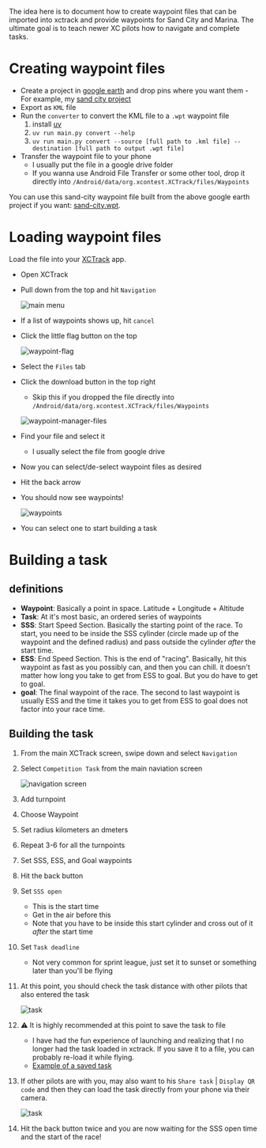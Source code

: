 The idea here is to document how to create waypoint files that can be imported into xctrack and provide waypoints for
Sand City and Marina. The ultimate goal is to teach newer XC pilots how to navigate and complete tasks.

# Creating waypoint files

- Create a project in [google earth](https://earth.google.com/) and drop pins where you want them
  -For example, my [sand city project](https://earth.google.com/earth/d/1X3ToC1Kt2kLXc0vw8LZcZgNbkZDY9afE?usp=sharing)
- Export as `KML` file
- Run the `converter` to convert the KML file to a `.wpt` waypoint file
    1. install [uv](https://github.com/astral-sh/uv)
    2. `uv run main.py convert --help`
    3. `uv run main.py convert --source [full path to .kml file] --destination [full path to output .wpt file]`
- Transfer the waypoint file to your phone
    - I usually put the file in a google drive folder
    - If you wanna use Android File Transfer or some other tool, drop it directly into
      `/Android/data/org.xcontest.XCTrack/files/Waypoints`

You can use this sand-city waypoint file built from the above google earth project if you
want: [sand-city.wpt](./sand-city.wpt).

# Loading waypoint files

Load the file into your [XCTrack](https://xctrack.org/) app.

- Open XCTrack
- Pull down from the top and hit `Navigation`

  ![main menu](screenshots/main-menu.png)

- If a list of waypoints shows up, hit `cancel`
- Click the little flag button on the top

  ![waypoint-flag](screenshots/navigation.png)

- Select the `Files` tab
- Click the download button in the top right
    - Skip this if you dropped the file directly into `/Android/data/org.xcontest.XCTrack/files/Waypoints`

  ![waypoint-manager-files](screenshots/waypoint-manager-files.png)

- Find your file and select it
    - I usually select the file from google drive
- Now you can select/de-select waypoint files as desired
- Hit the back arrow
- You should now see waypoints!

  ![waypoints](screenshots/waypoint-navigation-waypoints.png)

- You can select one to start building a task

# Building a task

## definitions

- **Waypoint**: Basically a point in space. Latitude + Longitude + Altitude
- **Task**: At it's most basic, an ordered series of waypoints
- **SSS**: Start Speed Section. Basically the starting point of the race. To start, you need to be inside the SSS
  cylinder (circle made up of the waypoint and the defined radius) and pass outside the cylinder _after_ the start time.
- **ESS**: End Speed Section. This is the end of "racing". Basically, hit this waypoint as fast as you possibly can, and
  then you can chill. it doesn't matter how long you take to get from ESS to goal. But you do have to get to goal.
- **goal**: The final waypoint of the race. The second to last waypoint is usually ESS and the time it takes you to get
  from ESS to goal does not factor into your race time.

## Building the task

1. From the main XCTrack screen, swipe down and select `Navigation`
2. Select `Competition Task` from the main naviation screen

   ![navigation screen](screenshots/navigation.png)

3. Add turnpoint
4. Choose Waypoint
5. Set radius kilometers an dmeters
6. Repeat 3-6 for all the turnpoints
7. Set SSS, ESS, and Goal waypoints
8. Hit the back button
9. Set `SSS open`
    - This is the start time
    - Get in the air before this
    - Note that you have to be inside this start cylinder and cross out of it _after_ the start time
10. Set `Task deadline`
    - Not very common for sprint league, just set it to sunset or something later than you'll be flying
11. At this point, you should check the task distance with other pilots that also entered the task

    ![task](screenshots/sand-city-task-1.png)

12. :warning: It is highly recommended at this point to save the task to file
    - I have had the fun experience of launching and realizing that I no longer had the task loaded in xctrack. If you
      save it to a file, you can probably re-load it while flying.
    - [Example of a saved task](./sand-city-task-1.xctsk)
13. If other pilots are with you, may also want to his `Share task` | `Display QR code` and then they can load the task
    directly from your phone via their camera.

    ![task](screenshots/sand-city-task-1-QR-code.png)

14. Hit the back button twice and you are now waiting for the SSS open time and the start of the race!
